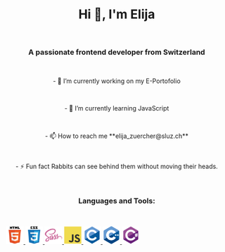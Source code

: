 <h1 align="center">Hi 👋, I'm Elija</h1>
<br>
<h3 align="center">A passionate frontend developer from Switzerland</h3><br>
<p align="center">- 🔭 I’m currently working on my E-Portofolio</p><br>
<p align="center">- 🌱 I’m currently learning JavaScript</p><br>
<p align="center">- 📫 How to reach me **elija_zuercher@sluz.ch**</p><br>
<p align="center">- ⚡ Fun fact Rabbits can see behind them without moving their heads.</p><br>



<h3 align="center">Languages and Tools:</h3><br>
<p align="center">

 <a href="https://www.w3.org/html/" target="_blank" rel="noreferrer" align="center"> <img src="https://raw.githubusercontent.com/devicons/devicon/master/icons/html5/html5-original-wordmark.svg" alt="html5" width="40" height="40"/> </a> 
 <a href="https://www.w3schools.com/css/" target="_blank" rel="noreferrer" align="center"> <img src="https://raw.githubusercontent.com/devicons/devicon/master/icons/css3/css3-original-wordmark.svg" alt="css3" width="40" height="40"/> </a>
 <a href="https://sass-lang.com" target="_blank" rel="noreferrer" align="center"> <img src="https://raw.githubusercontent.com/devicons/devicon/master/icons/sass/sass-original.svg" alt="sass" width="40" height="40"/> </a> 
 <a href="https://developer.mozilla.org/en-US/docs/Web/JavaScript" target="_blank" rel="noreferrer" align="center"> <img src="https://raw.githubusercontent.com/devicons/devicon/master/icons/javascript/javascript-original.svg" alt="javascript" width="40" height="40"/>
 <a href="https://www.cprogramming.com/" target="_blank" rel="noreferrer" align="center"> <img src="https://raw.githubusercontent.com/devicons/devicon/master/icons/c/c-original.svg" alt="c" width="40" height="40"/> </a>
 <a href="https://www.w3schools.com/cpp/" target="_blank" rel="noreferrer" align="center"> <img src="https://raw.githubusercontent.com/devicons/devicon/master/icons/cplusplus/cplusplus-original.svg" alt="cplusplus" width="40" height="40"/> </a> 
 <a href="https://www.w3schools.com/cs/" target="_blank" rel="noreferrer" align="center"> <img src="https://raw.githubusercontent.com/devicons/devicon/master/icons/csharp/csharp-original.svg" alt="csharp" width="40" height="40"/> </a> 
  
  </a> 

 

</p>


